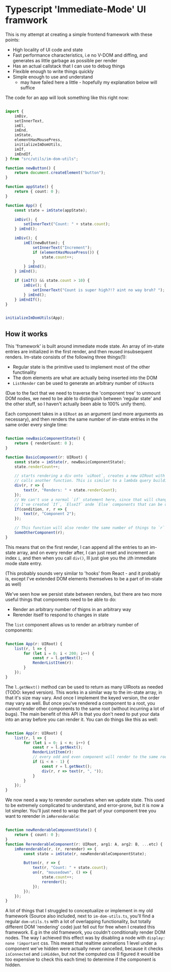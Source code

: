 # Typescript 'Immediate-Mode' UI framwork

This is my attempt at creating a simple frontend framework with these points:
- High locality of UI code and state
- Fast performance characteristics, i.e no V-DOM and diffing, and generates as little garbage as possible per render
- Has an actual callstack that I can use to debug things
- Flexible enough to write things quickly
- Simple enough to use and understand
    - may have failed here a little - hopefully my explanation below will suffice

The code for an app will look something like this right now:

```ts

import {
    imDiv,
    setInnerText,
    imEl,
    imEnd,
    imState,
    elementHasMousePress,
    initializeImDomUtils,
    imIf,
    imEndIf,
} from "src/utils/im-dom-utils";

function newButton() {
    return document.createElement("button");
}

function appState() {
    return { count: 0 };
}

function App() {
    const state = imState(appState);

    imDiv(); {
        setInnerText("Count: " + state.count);
    } imEnd();

    imDiv(); {
        imEl(newButton); {
            setInnerText("Increment");
            if (elementHasMousePress()) {
                state.count++;
            }
        } imEnd();
    } imEnd();

    if (imIf() && state.count > 10) {
        imDiv(); {
            setInnerText("Count is super high?!? aint no way bruh? ");
        } imEnd();
    } imEndIf();
}


initializeImDomUtils(App);

```

## How it works

This 'framework' is built around immediate mode state. An array of im-state entries are initialized in the first
render, and then reused insubsequent renders. Im-state consists of the following three things(1):

- Regular state is the primitive used to implement most of the other functinality
- The dom elements are what are actually being inserted into the DOM
- `ListRender` can be used to generate an arbitrary number of `UIRoot`s

(Due to the fact that we need to traverse the 'component tree' to unmount DOM nodes, we need to be able to distinguish between 
'regular state' and the other stuff, so I haven't actually been able to 100% unify them).

Each component takes in a `UIRoot` as an argument (and more arguments as necessary), and then renders the same number
of im-state entries in the same order every single time:

```ts

function newBasicComponentState() {
    return { renderCount: 0 };
}

function BasicComponent(r: UIRoot) {
    const state = imState(r, newBasicComponentState);
    state.renderCount++;

    // starts rendering a div onto `uiRoot`, creates a new UIRoot with that new div, and then 
    // calls another function. This is similar to a lambda query building pattern you may have seen in other APIs
    div(r, r => {
        text(r, "Renders: " + state.renderCount);
    });
    // We can't use a normal `if` statement here, since that will change the number of components being rendered each time.
    // I've created `If`, `ElseIf` ande `Else` components that can be used instead.
    If(condition, r, r => {
        text(r, "Component 2");
    });

    // This function will also render the same number of things to `r` every time, so this is also doable
    SomeOtherComponent(r);
}
```

This means that on the first render, I can append all the entries to an im-state array, and on every render after, 
I can just reset and increment an index `i`, and then when you call `div()`, Ill just give you the `i`th immediate mode state entry.

(This probably sounds very similar to 'hooks' from React - and it probably is, except I've extended DOM elements themselves
to be a part of im-state as well)

We've seen how we persist state between renders, but there are two more useful things that components need to be able to do:
- Render an arbitrary number of thigns in an arbitrary way
- Rerender itself to respond to changes in state

The `list` component allows us to render an arbitrary number of components:

```ts

function App(r: UIRoot) {
    list(r, l => {
        for (let i = 0; i < 200; i++) {
            const r = l.getNext();
            RenderListItem(r):
        }
    });
}

```

The `l.getNext()` method can be used to return as many UIRoots as needed (TODO: keyed version). This works in a similar way to the im-state array,
in that it's size may vary. And once I implement the keyed version, the order may vary as well. But once you've rendered a component to a root, 
you cannot render other components to the same root (without incurring a lot of bugs). The main benefit of this API is that
you don't need to put your data into an array before you can render it. You can do things like this as well:

```ts

function App(r: UIRoot) {
    list(r, l => {
        for (let i = 0; i < n; i++) {
            const r = l.getNext();
            RenderListItem(r):
            // every odd and even component will render to the same root, so this is fine
            if (i < n - 1) {
                const r = l.getNext();
                div(r, r => text(r, ", "));
            }
        }
    });
}

```

We now need a way to rerender ourselves when we update state. This used to be extremely complicated 
to understand, and error-prone, but it is now a lot simpler. You'll just need to wrap the part of your
component tree you want to rerender in `imRerenderable`:

```ts

function newRenderableComponentState() {
    return { count: 0 };
}
function RerenderableComponent(r: UIRoot, arg1: A, arg2: B, ...etc) {
    imRerenderable(r, (r, rerender) => {
        const state = imState(r, newRenderableComponentState);

        Button(r, r => {
            text(r, "Count: " + state.count);
            on(r, "mousedown", () => {
                state.count++;
                rerender();
            });
        });
    });
}
```

A lot of things that I struggled to conceptualize or implement in my old framework (Source also included, next to `im-dom-utils.ts`, you'll find a regular
`dom-utils.ts` with a lot of overlapping functionality, but totally different DOM 'rendering' code) just fell out for free when I created this framework.
E.g in the old framework, you couldn't conditionally render DOM nodes. The way I achieved this effect was by disabling a node with `display: none !important` css.
This meant that realtime animations 1 level under a component we've hidden were actually never cancelled, because it checks `isConnected` and `isHidden`, but
not the computed css (I figured it would be too expensive to check this each time) to determine if the component is hidden. 
